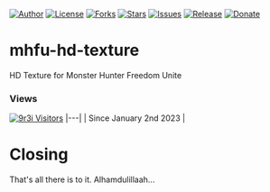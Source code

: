 
[![Author](https://img.shields.io/badge/author-9r3i-lightgrey.svg)](https://github.com/9r3i)
[![License](https://img.shields.io/github/license/9r3i/mhfu-hd-texture.svg)](https://github.com/9r3i/mhfu-hd-texture/blob/master/license.txt)
[![Forks](https://img.shields.io/github/forks/9r3i/mhfu-hd-texture.svg)](https://github.com/9r3i/mhfu-hd-texture/network)
[![Stars](https://img.shields.io/github/stars/9r3i/mhfu-hd-texture.svg)](https://github.com/9r3i/mhfu-hd-texture/stargazers)
[![Issues](https://img.shields.io/github/issues/9r3i/mhfu-hd-texture.svg)](https://github.com/9r3i/mhfu-hd-texture/issues)
[![Release](https://img.shields.io/github/release/9r3i/mhfu-hd-texture.svg)](https://github.com/9r3i/mhfu-hd-texture/releases)
[![Donate](https://img.shields.io/badge/donate-paypal-orange.svg)](https://paypal.me/9r3i)



# mhfu-hd-texture
HD Texture for Monster Hunter Freedom Unite

### Views
[![9r3i Visitors](https://sabunjelly.com/api/views/?user=9r3i-mhfu&color=51,119,187&register=github.com/9r3i/views/tree/master)](https://github.com/9r3i) 
|---|
| Since January 2nd 2023 |

# Closing
That's all there is to it. Alhamdulillaah...




